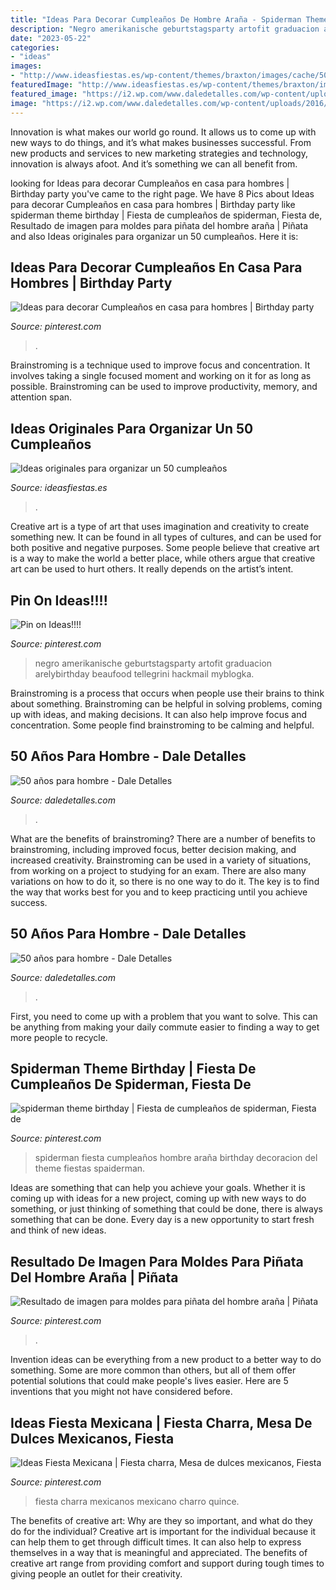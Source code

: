 ```yaml
---
title: "Ideas Para Decorar Cumpleaños De Hombre Araña - Spiderman Theme Birthday"
description: "Negro amerikanische geburtstagsparty artofit graduacion arelybirthday beaufood tellegrini hackmail myblogka"
date: "2023-05-22"
categories:
- "ideas"
images:
- "http://www.ideasfiestas.es/wp-content/themes/braxton/images/cache/50-cumpleanos.jpg"
featuredImage: "http://www.ideasfiestas.es/wp-content/themes/braxton/images/cache/50-cumpleanos.jpg"
featured_image: "https://i2.wp.com/www.daledetalles.com/wp-content/uploads/2016/02/5013.jpg"
image: "https://i2.wp.com/www.daledetalles.com/wp-content/uploads/2016/02/5013.jpg"
---
```



Innovation is what makes our world go round. It allows us to come up with new ways to do things, and it’s what makes businesses successful. From new products and services to new marketing strategies and technology, innovation is always afoot. And it’s something we can all benefit from.

	

		
looking for Ideas para decorar Cumpleaños en casa para hombres | Birthday party you've came to the right page. We have 8 Pics about Ideas para decorar Cumpleaños en casa para hombres | Birthday party like spiderman theme birthday | Fiesta de cumpleaños de spiderman, Fiesta de, Resultado de imagen para moldes para piñata del hombre araña | Piñata and also Ideas originales para organizar un 50 cumpleaños. Here it is:
		
    
## Ideas Para Decorar Cumpleaños En Casa Para Hombres | Birthday Party

<img loading=lazy src="https://i.pinimg.com/736x/d5/b6/ed/d5b6ed251bbf8847cf76781ce2bc371d.jpg" onerror="this.onerror=null;this.src='https://tse2.mm.bing.net/th?id=OIP.0MyXZOfgABZUBUeYZ4oGyQAAAA&amp;pid=15.1';" alt="Ideas para decorar Cumpleaños en casa para hombres | Birthday party">

_Source: pinterest.com_

>. 

	

Brainstroming is a technique used to improve focus and concentration. It involves taking a single focused moment and working on it for as long as possible. Brainstroming can be used to improve productivity, memory, and attention span.

    
## Ideas Originales Para Organizar Un 50 Cumpleaños

<img loading=lazy src="http://www.ideasfiestas.es/wp-content/themes/braxton/images/cache/50-cumpleanos.jpg" onerror="this.onerror=null;this.src='https://tse4.mm.bing.net/th?id=OIP.Aik8F8XVL9Ix7G97r97z-gAAAA&amp;pid=15.1';" alt="Ideas originales para organizar un 50 cumpleaños">

_Source: ideasfiestas.es_

>. 

	

Creative art is a type of art that uses imagination and creativity to create something new. It can be found in all types of cultures, and can be used for both positive and negative purposes. Some people believe that creative art is a way to make the world a better place, while others argue that creative art can be used to hurt others. It really depends on the artist’s intent.

    
## Pin On Ideas!!!!

<img loading=lazy src="https://i.pinimg.com/736x/8c/4f/94/8c4f94fb71c323f09c1e246a27dbe2e7.jpg" onerror="this.onerror=null;this.src='https://tse3.mm.bing.net/th?id=OIP.mol4ef_CIwgkhJEMKW4CsQHaLH&amp;pid=15.1';" alt="Pin on Ideas!!!!">

_Source: pinterest.com_

>negro amerikanische geburtstagsparty artofit graduacion arelybirthday beaufood tellegrini hackmail myblogka. 

	

Brainstroming is a process that occurs when people use their brains to think about something. Brainstroming can be helpful in solving problems, coming up with ideas, and making decisions. It can also help improve focus and concentration. Some people find brainstroming to be calming and helpful.

    
## 50 Años Para Hombre - Dale Detalles

<img loading=lazy src="https://i2.wp.com/www.daledetalles.com/wp-content/uploads/2016/02/5022.jpg" onerror="this.onerror=null;this.src='https://tse3.mm.bing.net/th?id=OIP.SToW8Sz7jqJJiRE8pGghiAHaJ4&amp;pid=15.1';" alt="50 años para hombre - Dale Detalles">

_Source: daledetalles.com_

>. 

	

What are the benefits of brainstroming?
There are a number of benefits to brainstroming, including improved focus, better decision making, and increased creativity. Brainstroming can be used in a variety of situations, from working on a project to studying for an exam. There are also many variations on how to do it, so there is no one way to do it. The key is to find the way that works best for you and to keep practicing until you achieve success.

    
## 50 Años Para Hombre - Dale Detalles

<img loading=lazy src="https://i2.wp.com/www.daledetalles.com/wp-content/uploads/2016/02/5013.jpg" onerror="this.onerror=null;this.src='https://tse4.mm.bing.net/th?id=OIP.9aLasUf78Ct-cCWxB3eOBwHaE7&amp;pid=15.1';" alt="50 años para hombre - Dale Detalles">

_Source: daledetalles.com_

>. 

	

First, you need to come up with a problem that you want to solve. This can be anything from making your daily commute easier to finding a way to get more people to recycle.

    
## Spiderman Theme Birthday | Fiesta De Cumpleaños De Spiderman, Fiesta De

<img loading=lazy src="https://i.pinimg.com/736x/7f/b0/ac/7fb0aca42ce11b9390b8c3300a25b032--spiderman-rd-birthday.jpg" onerror="this.onerror=null;this.src='https://tse3.mm.bing.net/th?id=OIP.kGbGzpNYU3JnAN4ZaWivFgDhEs&amp;pid=15.1';" alt="spiderman theme birthday | Fiesta de cumpleaños de spiderman, Fiesta de">

_Source: pinterest.com_

>spiderman fiesta cumpleaños hombre araña birthday decoracion del theme fiestas spaiderman. 

	

Ideas are something that can help you achieve your goals. Whether it is coming up with ideas for a new project, coming up with new ways to do something, or just thinking of something that could be done, there is always something that can be done. Every day is a new opportunity to start fresh and think of new ideas.

    
## Resultado De Imagen Para Moldes Para Piñata Del Hombre Araña | Piñata

<img loading=lazy src="https://i.pinimg.com/736x/a8/b1/5c/a8b15c230ad9b2777e60eaddd77bc880.jpg" onerror="this.onerror=null;this.src='https://tse1.mm.bing.net/th?id=OIP.t2YSFfxGLqFmMktGuhAGuAHaJP&amp;pid=15.1';" alt="Resultado de imagen para moldes para piñata del hombre araña | Piñata">

_Source: pinterest.com_

>. 

	

Invention ideas can be everything from a new product to a better way to do something. Some are more common than others, but all of them offer potential solutions that could make people's lives easier. Here are 5 inventions that you might not have considered before.

    
## Ideas Fiesta Mexicana | Fiesta Charra, Mesa De Dulces Mexicanos, Fiesta

<img loading=lazy src="https://i.pinimg.com/originals/68/64/39/6864392eaf61d4ca5e54447f020876e3.jpg" onerror="this.onerror=null;this.src='https://tse2.mm.bing.net/th?id=OIP.kwN2kaXQ2ezijUjecV-iZwHaJ4&amp;pid=15.1';" alt="Ideas Fiesta Mexicana | Fiesta charra, Mesa de dulces mexicanos, Fiesta">

_Source: pinterest.com_

>fiesta charra mexicanos mexicano charro quince. 

	

The benefits of creative art: Why are they so important, and what do they do for the individual?
Creative art is important for the individual because it can help them to get through difficult times. It can also help to express themselves in a way that is meaningful and appreciated. The benefits of creative art range from providing comfort and support during tough times to giving people an outlet for their creativity.


